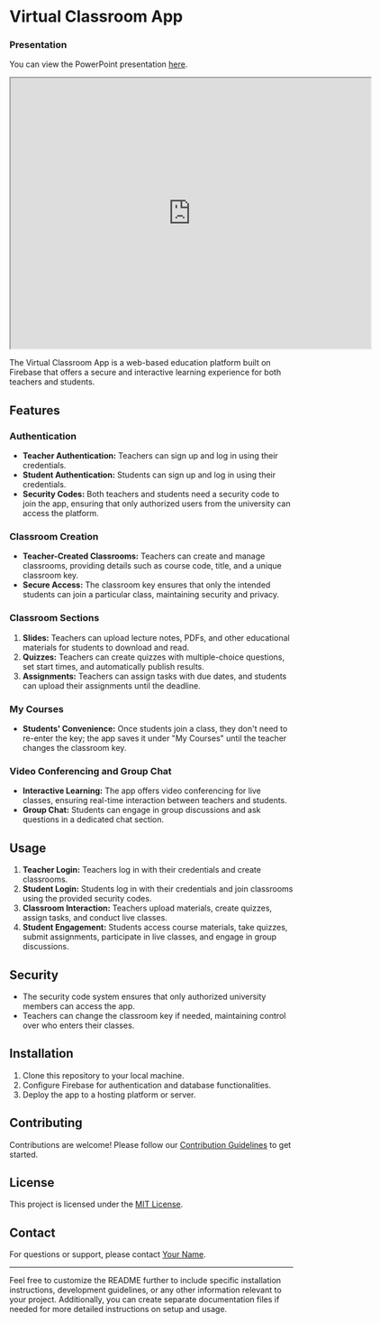 # Virtual Classroom App

### Presentation

You can view the PowerPoint presentation [here](https://github.com/shakibhoseen/virtual_class_room/raw/main/PresentationVirtual.pptx).
<iframe src="https://docs.google.com/gview?url=https://github.com/shakibhoseen/virtual_class_room/raw/main/PresentationVirtual.pptx&embedded=true" width="640" height="480"></iframe>

The Virtual Classroom App is a web-based education platform built on Firebase that offers a secure and interactive learning experience for both teachers and students.

## Features

### Authentication

- **Teacher Authentication:** Teachers can sign up and log in using their credentials.
- **Student Authentication:** Students can sign up and log in using their credentials.
- **Security Codes:** Both teachers and students need a security code to join the app, ensuring that only authorized users from the university can access the platform.

### Classroom Creation

- **Teacher-Created Classrooms:** Teachers can create and manage classrooms, providing details such as course code, title, and a unique classroom key.
- **Secure Access:** The classroom key ensures that only the intended students can join a particular class, maintaining security and privacy.

### Classroom Sections

1. **Slides:** Teachers can upload lecture notes, PDFs, and other educational materials for students to download and read.
2. **Quizzes:** Teachers can create quizzes with multiple-choice questions, set start times, and automatically publish results.
3. **Assignments:** Teachers can assign tasks with due dates, and students can upload their assignments until the deadline.

### My Courses

- **Students' Convenience:** Once students join a class, they don't need to re-enter the key; the app saves it under "My Courses" until the teacher changes the classroom key.

### Video Conferencing and Group Chat

- **Interactive Learning:** The app offers video conferencing for live classes, ensuring real-time interaction between teachers and students.
- **Group Chat:** Students can engage in group discussions and ask questions in a dedicated chat section.

## Usage

1. **Teacher Login:** Teachers log in with their credentials and create classrooms.
2. **Student Login:** Students log in with their credentials and join classrooms using the provided security codes.
3. **Classroom Interaction:** Teachers upload materials, create quizzes, assign tasks, and conduct live classes.
4. **Student Engagement:** Students access course materials, take quizzes, submit assignments, participate in live classes, and engage in group discussions.

## Security

- The security code system ensures that only authorized university members can access the app.
- Teachers can change the classroom key if needed, maintaining control over who enters their classes.

## Installation

1. Clone this repository to your local machine.
2. Configure Firebase for authentication and database functionalities.
3. Deploy the app to a hosting platform or server.

## Contributing

Contributions are welcome! Please follow our [Contribution Guidelines](CONTRIBUTING.md) to get started.

## License

This project is licensed under the [MIT License](LICENSE.md).

## Contact

For questions or support, please contact [Your Name](mailto:your.email@example.com).

---

Feel free to customize the README further to include specific installation instructions, development guidelines, or any other information relevant to your project. Additionally, you can create separate documentation files if needed for more detailed instructions on setup and usage.

